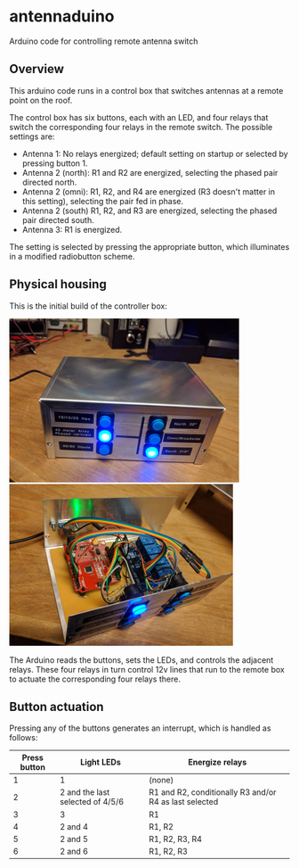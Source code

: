 # antennaduino
Arduino code for controlling remote antenna switch

## Overview

This arduino code runs in a control box that switches antennas at a remote point on the roof.

The control box has six buttons, each with an LED, and four relays that switch the corresponding four relays in the remote switch. The possible settings are:

* Antenna 1: No relays energized; default setting on startup or selected by pressing button 1.
* Antenna 2 (north): R1 and R2 are energized, selecting  the phased pair directed north.
* Antenna 2 (omni): R1, R2, and R4 are energized (R3 doesn't matter in this setting), selecting the pair fed in phase.
* Antenna 2 (south) R1, R2, and R3 are energized, selecting the phased pair directed south.
* Antenna 3: R1 is energized.

The setting is selected by pressing the appropriate button, which illuminates in a modified radiobutton scheme.

## Physical housing

This is the initial build of the controller box:

![](antennaduino_exterior.png) ![](antennaduino_interior.png)

The Arduino reads the buttons, sets the LEDs, and controls the adjacent relays. These four relays in turn control 12v lines that run to the remote box to actuate the corresponding four relays there.

## Button actuation

Pressing any of the buttons generates an interrupt, which is handled as follows:

Press button | Light LEDs | Energize relays
-------------|------------|----------------
1 | 1 | (none)
2 | 2 and the last selected of 4/5/6 | R1 and R2, conditionally R3 and/or R4 as last selected
3 | 3 | R1
4 | 2 and 4 | R1, R2
5 | 2 and 5 | R1, R2, R3, R4
6 | 2 and 6 | R1, R2, R3

